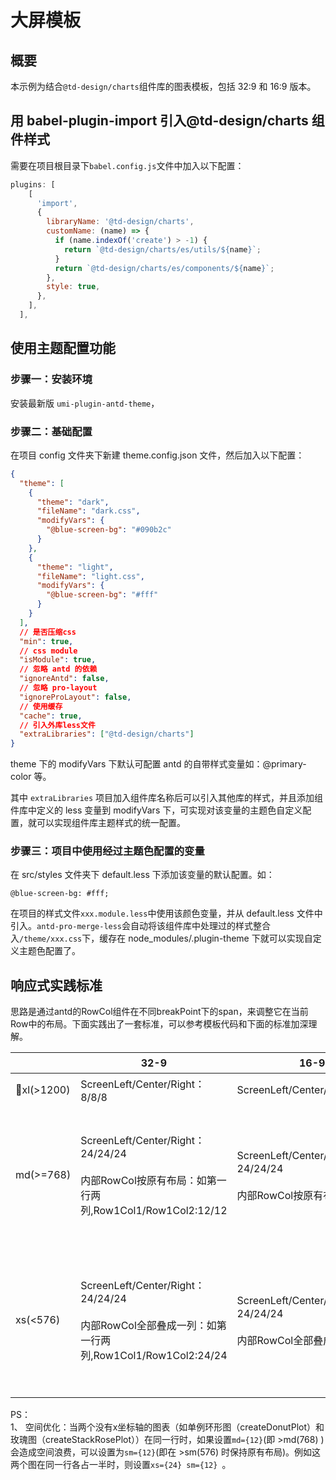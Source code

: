 # 大屏模板

## 概要

本示例为结合`@td-design/charts`组件库的图表模板，包括 32:9 和 16:9 版本。

## 用 babel-plugin-import 引入@td-design/charts 组件样式

需要在项目根目录下`babel.config.js`文件中加入以下配置：

```js
plugins: [
    [
      'import',
      {
        libraryName: '@td-design/charts',
        customName: (name) => {
          if (name.indexOf('create') > -1) {
            return `@td-design/charts/es/utils/${name}`;
          }
          return `@td-design/charts/es/components/${name}`;
        },
        style: true,
      },
    ],
  ],
```

## 使用主题配置功能

### 步骤一：安装环境

安装最新版 `umi-plugin-antd-theme`，

### 步骤二：基础配置

在项目 config 文件夹下新建 theme.config.json 文件，然后加入以下配置：

```json
{
  "theme": [
    {
      "theme": "dark",
      "fileName": "dark.css",
      "modifyVars": {
        "@blue-screen-bg": "#090b2c"
      }
    },
    {
      "theme": "light",
      "fileName": "light.css",
      "modifyVars": {
        "@blue-screen-bg": "#fff"
      }
    }
  ],
  // 是否压缩css
  "min": true,
  // css module
  "isModule": true,
  // 忽略 antd 的依赖
  "ignoreAntd": false,
  // 忽略 pro-layout
  "ignoreProLayout": false,
  // 使用缓存
  "cache": true,
  // 引入外库less文件
  "extraLibraries": ["@td-design/charts"]
}
```

theme 下的 modifyVars 下默认可配置 antd 的自带样式变量如：@primary-color 等。

其中 `extraLibraries` 项目加入组件库名称后可以引入其他库的样式，并且添加组件库中定义的 less 变量到 modifyVars 下，可实现对该变量的主题色自定义配置，就可以实现组件库主题样式的统一配置。

### 步骤三：项目中使用经过主题色配置的变量

在 src/styles 文件夹下 default.less 下添加该变量的默认配置。如：

```less
@blue-screen-bg: #fff;
```

在项目的样式文件`xxx.module.less`中使用该颜色变量，并从 default.less 文件中引入。`antd-pro-merge-less`会自动将该组件库中处理过的样式整合入`/theme/xxx.css`下，缓存在 node_modules/.plugin-theme 下就可以实现自定义主题色配置了。

## 响应式实践标准

  思路是通过antd的RowCol组件在不同breakPoint下的span，来调整它在当前Row中的布局。下面实践出了一套标准，可以参考模板代码和下面的标准加深理解。

| | 32-9 | 16-9 | 目地|
| -- | -- | -- | -- |
| xl(>1200) | ScreenLeft/Center/Right：8/8/8 | ScreenLeft/Center/Right:7/10/7 | 大屏状态|
| md(>=768) | ScreenLeft/Center/Right：24/24/24<br/><br/> 内部RowCol按原有布局：如第一行两列,Row1Col1/Row1Col2:12/12 | ScreenLeft/Center/Right：24/24/24<br/><br/>内部RowCol按原有布局,如左 | pad左中右叠成一列，各自内部原有布局  |
| xs(<576) | ScreenLeft/Center/Right：24/24/24<br/><br/> 内部RowCol全部叠成一列：如第一行两列,Row1Col1/Row1Col2:24/24 | ScreenLeft/Center/Right：24/24/24<br/><br/>内部RowCol全部叠成一列,如左 | 手机左中右叠成一列，各自内部也叠成一列  |

PS：<br />
1、 空间优化：当两个没有x坐标轴的图表（如单例环形图（createDonutPlot）和玫瑰图（createStackRosePlot））在同一行时，如果设置`md={12}`(即 >md(768) )会造成空间浪费，可以设置为`sm={12}`(即在 >sm(576) 时保持原有布局)。例如这两个图在同一行各占一半时，则设置`xs={24} sm={12} `。